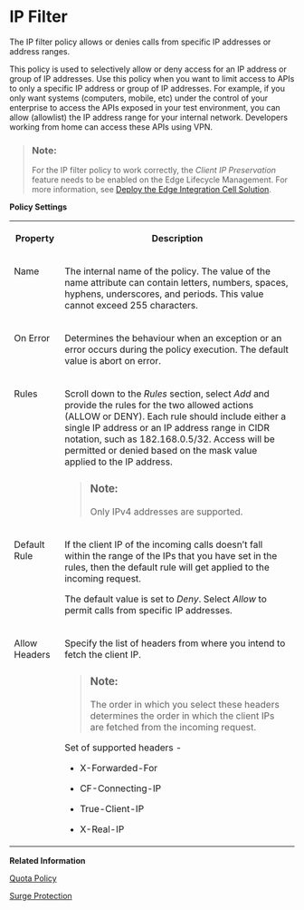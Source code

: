 <!-- loio3a8b424f685c44f18ef727a8df843882 -->

# IP Filter

The IP filter policy allows or denies calls from specific IP addresses or address ranges.

This policy is used to selectively allow or deny access for an IP address or group of IP addresses. Use this policy when you want to limit access to APIs to only a specific IP address or group of IP addresses. For example, if you only want systems \(computers, mobile, etc\) under the control of your enterprise to access the APIs exposed in your test environment, you can allow \(allowlist\) the IP address range for your internal network. Developers working from home can access these APIs using VPN.

> ### Note:  
> For the IP filter policy to work correctly, the *Client IP Preservation* feature needs to be enabled on the Edge Lifecycle Management. For more information, see [Deploy the Edge Integration Cell Solution](../deploy-the-edge-integration-cell-solution-ab81b84.md).

**Policy Settings**


<table>
<tr>
<th valign="top">

Property

</th>
<th valign="top">

Description

</th>
</tr>
<tr>
<td valign="top">

Name

</td>
<td valign="top">

The internal name of the policy. The value of the name attribute can contain letters, numbers, spaces, hyphens, underscores, and periods. This value cannot exceed 255 characters.

</td>
</tr>
<tr>
<td valign="top">

On Error

</td>
<td valign="top">

Determines the behaviour when an exception or an error occurs during the policy execution. The default value is abort on error.

</td>
</tr>
<tr>
<td valign="top">

Rules

</td>
<td valign="top">

Scroll down to the *Rules* section, select *Add* and provide the rules for the two allowed actions \(ALLOW or DENY\). Each rule should include either a single IP address or an IP address range in CIDR notation, such as 182.168.0.5/32. Access will be permitted or denied based on the mask value applied to the IP address.

> ### Note:  
> Only IPv4 addresses are supported.



</td>
</tr>
<tr>
<td valign="top">

Default Rule

</td>
<td valign="top">

If the client IP of the incoming calls doesn’t fall within the range of the IPs that you have set in the rules, then the default rule will get applied to the incoming request.

The default value is set to *Deny*. Select *Allow* to permit calls from specific IP addresses.

</td>
</tr>
<tr>
<td valign="top">

Allow Headers

</td>
<td valign="top">

Specify the list of headers from where you intend to fetch the client IP.

> ### Note:  
> The order in which you select these headers determines the order in which the client IPs are fetched from the incoming request.

Set of supported headers -

-   X-Forwarded-For

-   CF-Connecting-IP

-   True-Client-IP

-   X-Real-IP




</td>
</tr>
</table>

**Related Information**  


[Quota Policy](quota-policy-2aecf15.md "The Quota policy defines the number of request messages an application can submit to an API endpoint over a given period of time.")

[Surge Protection](surge-protection-3d14745.md "The surge protection policy is designed to protect against traffic surges by controlling the rate at which requests are processed by an API during runtime. This policy acts as a safeguard, reducing the likelihood of downtime and performance issues.")

